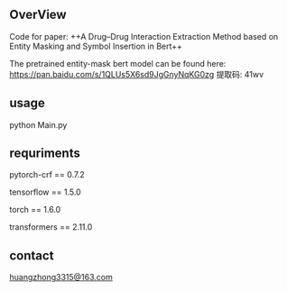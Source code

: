 ## OverView

Code for paper: ++A Drug–Drug Interaction Extraction Method based on Entity Masking and Symbol Insertion in Bert++

The pretrained entity-mask bert model can be found here:  https://pan.baidu.com/s/1QLUs5X6sd9JgGnyNqKG0zg  提取码: 41wv 

## usage
python Main.py

## requriments
pytorch-crf == 0.7.2

tensorflow == 1.5.0

torch == 1.6.0 

transformers == 2.11.0


## contact
huangzhong3315@163.com 

